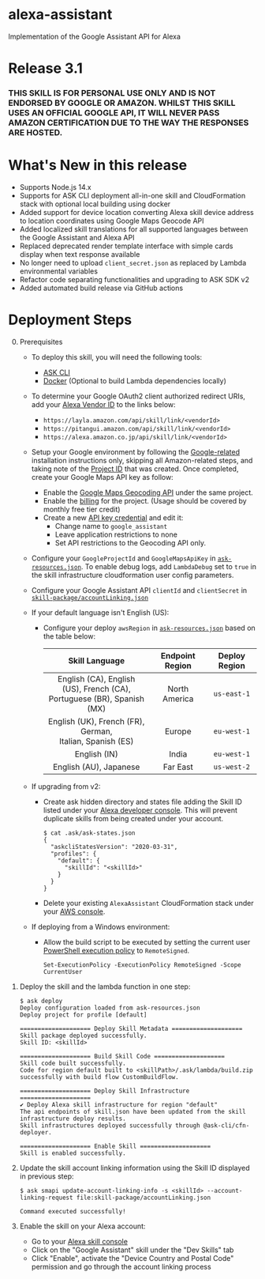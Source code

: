 # alexa-assistant

Implementation of the Google Assistant API for Alexa

# Release 3.1

### THIS SKILL IS FOR PERSONAL USE ONLY AND IS NOT ENDORSED BY GOOGLE OR AMAZON. WHILST THIS SKILL USES AN OFFICIAL GOOGLE API, IT WILL NEVER PASS AMAZON CERTIFICATION DUE TO THE WAY THE RESPONSES ARE HOSTED.


# What's New in this release

* Supports Node.js 14.x
* Supports for ASK CLI deployment all-in-one skill and CloudFormation stack with optional local building using docker
* Added support for device location converting Alexa skill device address to location coordinates using Google Maps Geocode API
* Added localized skill translations for all supported languages between the Google Assistant and Alexa API
* Replaced deprecated render template interface with simple cards display when text response available
* No longer need to upload `client_secret.json` as replaced by Lambda environmental variables
* Refactor code separating functionalities and upgrading to ASK SDK v2
* Added automated build release via GitHub actions

# Deployment Steps

0. Prerequisites

    * To deploy this skill, you will need the following tools:
        * [ASK CLI](https://developer.amazon.com/en-US/docs/alexa/smapi/quick-start-alexa-skills-kit-command-line-interface.html)
        * [Docker](https://docs.docker.com/get-docker/) (Optional to build Lambda dependencies locally)

    * To determine your Google OAuth2 client authorized redirect URIs, add your [Alexa Vendor ID](https://developer.amazon.com/settings/console/mycid) to the links below:
        * `https://layla.amazon.com/api/skill/link/<vendorId>`
        * `https://pitangui.amazon.com/api/skill/link/<vendorId>`
        * `https://alexa.amazon.co.jp/api/skill/link/<vendorId>`

    * Setup your Google environment by following the [Google-related](https://github.com/tartanguru/alexa-assistant-instructions/blob/master/fresh_install.md#enable-google-assistant-api-) installation instructions only, skipping all Amazon-related steps, and taking note of the [Project ID](https://console.cloud.google.com/cloud-resource-manager) that was created. Once completed, create your Google Maps API key as follow:
        * Enable the [Google Maps Geocoding API](https://console.cloud.google.com/apis/library/geocoding-backend.googleapis.com) under the same project.
        * Enable the [billing](https://console.cloud.google.com/project/_/billing/enable) for the project. (Usage should be covered by monthly free tier credit)
        * Create a new [API key credential](https://console.cloud.google.com/apis/credentials) and edit it:
            * Change name to `google_assistant`
            * Leave application restrictions to none
            * Set API restrictions to the Geocoding API only.

    * Configure your `GoogleProjectId` and `GoogleMapsApiKey` in [`ask-resources.json`](ask-resources.json). To enable debug logs, add `LambdaDebug` set to `true` in the skill infrastructure cloudformation user config parameters.

    * Configure your Google Assistant API `clientId` and `clientSecret` in [`skill-package/accountLinking.json`](skill-package/accountLinking.json)

    * If your default language isn't English (US):
        * Configure your deploy `awsRegion` in [`ask-resources.json`](ask-resources.json) based on the table below:

            | Skill Language | Endpoint Region | Deploy Region |
            |:--------------:|:---------------:|:-------------:|
            | English (CA), English (US), French (CA),<br>Portuguese (BR), Spanish (MX) | North America | `us-east-1` |
            | English (UK), French (FR), German,<br>Italian, Spanish (ES) | Europe | `eu-west-1` |
            | English (IN) | India | `eu-west-1` |
            | English (AU), Japanese | Far East | `us-west-2` |

    * If upgrading from v2:
        * Create ask hidden directory and states file adding the Skill ID listed under your [Alexa developer console](https://developer.amazon.com/alexa/console/ask). This will prevent duplicate skills from being created under your account.
            ```
            $ cat .ask/ask-states.json
            {
              "askcliStatesVersion": "2020-03-31",
              "profiles": {
                "default": {
                  "skillId": "<skillId>"
                }
              }
            }
            ```
        * Delete your existing `AlexaAssistant` CloudFormation stack under your [AWS console](https://console.aws.amazon.com/cloudformation/home).

    * If deploying from a Windows environment:
        * Allow the build script to be executed by setting the current user [PowerShell execution policy](https://go.microsoft.com/fwlink/?LinkID=135170) to `RemoteSigned`.
            ```
            Set-ExecutionPolicy -ExecutionPolicy RemoteSigned -Scope CurrentUser
            ```

1. Deploy the skill and the lambda function in one step:
    ```
    $ ask deploy
    Deploy configuration loaded from ask-resources.json
    Deploy project for profile [default]

    ==================== Deploy Skill Metadata ====================
    Skill package deployed successfully.
    Skill ID: <skillId>

    ==================== Build Skill Code ====================
    Skill code built successfully.
    Code for region default built to <skillPath>/.ask/lambda/build.zip successfully with build flow CustomBuildFlow.

    ==================== Deploy Skill Infrastructure ====================
    ✔ Deploy Alexa skill infrastructure for region "default"
    The api endpoints of skill.json have been updated from the skill infrastructure deploy results.
    Skill infrastructures deployed successfully through @ask-cli/cfn-deployer.

    ==================== Enable Skill ====================
    Skill is enabled successfully.
    ```

2. Update the skill account linking information using the Skill ID displayed in previous step:
    ```
    $ ask smapi update-account-linking-info -s <skillId> --account-linking-request file:skill-package/accountLinking.json

    Command executed successfully!
    ```

3. Enable the skill on your Alexa account:
    * Go to your [Alexa skill console](https://alexa.amazon.com/spa/index.html#skills/your-skills/?ref-suffix=ysa_gw)
    * Click on the "Google Assistant" skill under the "Dev Skills" tab
    * Click "Enable", activate the "Device Country and Postal Code" permission and go through the account linking process
